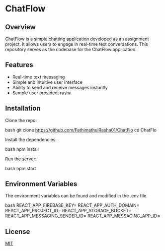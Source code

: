 
# ChatFlow

## Overview
ChatFlow is a simple chatting application developed as an assignment project. It allows users to engage in real-time text conversations. This repository serves as the codebase for the ChatFlow application.

## Features
- Real-time text messaging
- Simple and intuitive user interface
- Ability to send and receive messages instantly
- Sample user provided: rasha

## Installation

Clone the repo:

bash
git clone https://github.com/FathimathulRasha01/ChatFlo
cd ChatFlo


Install the dependencies:

bash
npm install


Run the  server:

bash
npm start


## Environment Variables

The environment variables can be found and modified in the .env file.

bash
    REACT_APP_FIREBASE_KEY=
    REACT_APP_AUTH_DOMAIN=
    REACT_APP_PROJECT_ID=
    REACT_APP_STORAGE_BUCKET=
    REACT_APP_MESSAGING_SENDER_ID=
    REACT_APP_MESSAGING_APP_ID=





## License

[MIT](LICENSE)